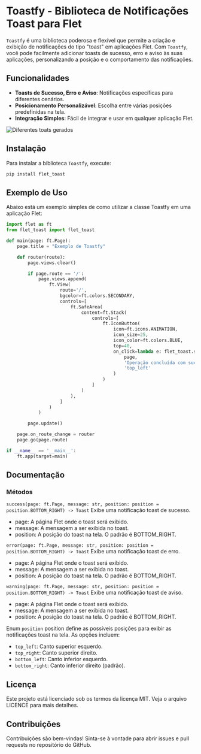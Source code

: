 # Toastfy - Biblioteca de Notificações Toast para Flet

`Toastfy` é uma biblioteca poderosa e flexível que permite a criação e exibição de notificações do tipo "toast" em aplicações Flet. Com `Toastfy`, você pode facilmente adicionar toasts de sucesso, erro e aviso às suas aplicações, personalizando a posição e o comportamento das notificações.

## Funcionalidades

- **Toasts de Sucesso, Erro e Aviso**: Notificações específicas para diferentes cenários.
- **Posicionamento Personalizável**: Escolha entre várias posições predefinidas na tela.
- **Integração Simples**: Fácil de integrar e usar em qualquer aplicação Flet.

![Diferentes toats gerados](https://raw.githubusercontent.com/webtechmoz/flet-toast/master/assets/float_toast.png)

## Instalação

Para instalar a biblioteca `Toastfy`, execute:

```bash
pip install flet_toast
```
## Exemplo de Uso

Abaixo está um exemplo simples de como utilizar a classe Toastfy em uma aplicação Flet:
```python
import flet as ft
from flet_toast import flet_toast

def main(page: ft.Page):
    page.title = "Exemplo de Toastfy"

    def router(route):
        page.views.clear()

        if page.route == '/':
            page.views.append(
                ft.View(
                    route='/',
                    bgcolor=ft.colors.SECONDARY,
                    controls=[
                        ft.SafeArea(
                            content=ft.Stack(
                                controls=[
                                    ft.IconButton(
                                        icon=ft.icons.ANIMATION,
                                        icon_size=25,
                                        icon_color=ft.colors.BLUE,
                                        top=40,
                                        on_click=lambda e: flet_toast.success(
                                            page, 
                                            'Operação concluída com sucesso!', 
                                            'top_left'
                                        )
                                    )
                                ]
                            )
                        ),
                    ]
                )
            )

        page.update()

    page.on_route_change = router
    page.go(page.route)

if __name__ == '__main__':
    ft.app(target=main)
```

## Documentação

### Métodos
`success(page: ft.Page, message: str, position: position = position.BOTTOM_RIGHT) -> Toast`
Exibe uma notificação toast de sucesso.

- page: A página Flet onde o toast será exibido.
- message: A mensagem a ser exibida no toast.
- position: A posição do toast na tela. O padrão é BOTTOM_RIGHT.

`error(page: ft.Page, message: str, position: position = position.BOTTOM_RIGHT) -> Toast`
Exibe uma notificação toast de erro.

- page: A página Flet onde o toast será exibido.
- message: A mensagem a ser exibida no toast.
- position: A posição do toast na tela. O padrão é BOTTOM_RIGHT.

`warning(page: ft.Page, message: str, position: position = position.BOTTOM_RIGHT) -> Toast`
Exibe uma notificação toast de aviso.

- page: A página Flet onde o toast será exibido.
- message: A mensagem a ser exibida no toast.
- position: A posição do toast na tela. O padrão é BOTTOM_RIGHT.

Enum `position`
position define as possíveis posições para exibir as notificações toast na tela. As opções incluem:

- `top_left`: Canto superior esquerdo.
- `top_right`: Canto superior direito.
- `bottom_left`: Canto inferior esquerdo.
- `bottom_right`: Canto inferior direito (padrão).

## Licença
Este projeto está licenciado sob os termos da licença MIT. Veja o arquivo LICENCE para mais detalhes.

## Contribuições
Contribuições são bem-vindas! Sinta-se à vontade para abrir issues e pull requests no repositório do GitHub.